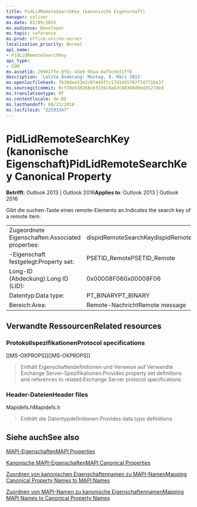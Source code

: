 ```yaml
---
title: PidLidRemoteSearchKey (kanonische Eigenschaft)
manager: soliver
ms.date: 03/09/2015
ms.audience: Developer
ms.topic: reference
ms.prod: office-online-server
localization_priority: Normal
api_name:
- PidLidRemoteSearchKey
api_type:
- COM
ms.assetid: 299627fe-8fbc-43e9-95aa-daf5c6e31ffb
description: 'Letzte Änderung: Montag, 9. März 2015'
ms.openlocfilehash: fb10dee53e2c07449ffc17d3455707f74771ba3f
ms.sourcegitcommit: 0cf39e5382b8c6f236c8a63c6036849ed3527ded
ms.translationtype: MT
ms.contentlocale: de-DE
ms.lasthandoff: 08/23/2018
ms.locfileid: "22593347"
---
```

# <a name="pidlidremotesearchkey-canonical-property"></a><span data-ttu-id="1107c-103">PidLidRemoteSearchKey (kanonische Eigenschaft)</span><span class="sxs-lookup"><span data-stu-id="1107c-103">PidLidRemoteSearchKey Canonical Property</span></span>

  
  
<span data-ttu-id="1107c-104">**Betrifft**: Outlook 2013 | Outlook 2016</span><span class="sxs-lookup"><span data-stu-id="1107c-104">**Applies to**: Outlook 2013 | Outlook 2016</span></span> 
  
<span data-ttu-id="1107c-105">Gibt die suchen-Taste eines remote-Elements an.</span><span class="sxs-lookup"><span data-stu-id="1107c-105">Indicates the search key of a remote item.</span></span>
  
|||
|:-----|:-----|
|<span data-ttu-id="1107c-106">Zugeordnete Eigenschaften:</span><span class="sxs-lookup"><span data-stu-id="1107c-106">Associated properties:</span></span>  <br/> |<span data-ttu-id="1107c-107">dispidRemoteSearchKey</span><span class="sxs-lookup"><span data-stu-id="1107c-107">dispidRemoteSearchKey</span></span>  <br/> |
|<span data-ttu-id="1107c-108">-Eigenschaft festgelegt:</span><span class="sxs-lookup"><span data-stu-id="1107c-108">Property set:</span></span>  <br/> |<span data-ttu-id="1107c-109">PSETID_Remote</span><span class="sxs-lookup"><span data-stu-id="1107c-109">PSETID_Remote</span></span>  <br/> |
|<span data-ttu-id="1107c-110">Long-ID (Abdeckung):</span><span class="sxs-lookup"><span data-stu-id="1107c-110">Long ID (LID):</span></span>  <br/> |<span data-ttu-id="1107c-111">0x00008F06</span><span class="sxs-lookup"><span data-stu-id="1107c-111">0x00008F06</span></span>  <br/> |
|<span data-ttu-id="1107c-112">Datentyp:</span><span class="sxs-lookup"><span data-stu-id="1107c-112">Data type:</span></span>  <br/> |<span data-ttu-id="1107c-113">PT_BINARY</span><span class="sxs-lookup"><span data-stu-id="1107c-113">PT_BINARY</span></span>  <br/> |
|<span data-ttu-id="1107c-114">Bereich:</span><span class="sxs-lookup"><span data-stu-id="1107c-114">Area:</span></span>  <br/> |<span data-ttu-id="1107c-115">Remote-Nachricht</span><span class="sxs-lookup"><span data-stu-id="1107c-115">Remote message</span></span>  <br/> |
   
## <a name="related-resources"></a><span data-ttu-id="1107c-116">Verwandte Ressourcen</span><span class="sxs-lookup"><span data-stu-id="1107c-116">Related resources</span></span>

### <a name="protocol-specifications"></a><span data-ttu-id="1107c-117">Protokollspezifikationen</span><span class="sxs-lookup"><span data-stu-id="1107c-117">Protocol specifications</span></span>

<span data-ttu-id="1107c-118">[[MS-OXPROPS]]</span><span class="sxs-lookup"><span data-stu-id="1107c-118">[[MS-OXPROPS]]</span></span> 
  
> <span data-ttu-id="1107c-119">Enthält Eigenschaftendefinitionen und Verweise auf Verwandte Exchange Server-Spezifikationen.</span><span class="sxs-lookup"><span data-stu-id="1107c-119">Provides property set definitions and references to related Exchange Server protocol specifications.</span></span>
    
### <a name="header-files"></a><span data-ttu-id="1107c-120">Header-Dateien</span><span class="sxs-lookup"><span data-stu-id="1107c-120">Header files</span></span>

<span data-ttu-id="1107c-121">Mapidefs.h</span><span class="sxs-lookup"><span data-stu-id="1107c-121">Mapidefs.h</span></span>
  
> <span data-ttu-id="1107c-122">Enthält die Datentypdefinitionen.</span><span class="sxs-lookup"><span data-stu-id="1107c-122">Provides data type definitions.</span></span>
    
## <a name="see-also"></a><span data-ttu-id="1107c-123">Siehe auch</span><span class="sxs-lookup"><span data-stu-id="1107c-123">See also</span></span>



[<span data-ttu-id="1107c-124">MAPI-Eigenschaften</span><span class="sxs-lookup"><span data-stu-id="1107c-124">MAPI Properties</span></span>](mapi-properties.md)
  
[<span data-ttu-id="1107c-125">Kanonische MAPI-Eigenschaften</span><span class="sxs-lookup"><span data-stu-id="1107c-125">MAPI Canonical Properties</span></span>](mapi-canonical-properties.md)
  
[<span data-ttu-id="1107c-126">Zuordnen von kanonischen Eigenschaftennamen zu MAPI-Namen</span><span class="sxs-lookup"><span data-stu-id="1107c-126">Mapping Canonical Property Names to MAPI Names</span></span>](mapping-canonical-property-names-to-mapi-names.md)
  
[<span data-ttu-id="1107c-127">Zuordnen von MAPI-Namen zu kanonische Eigenschaftennamen</span><span class="sxs-lookup"><span data-stu-id="1107c-127">Mapping MAPI Names to Canonical Property Names</span></span>](mapping-mapi-names-to-canonical-property-names.md)

